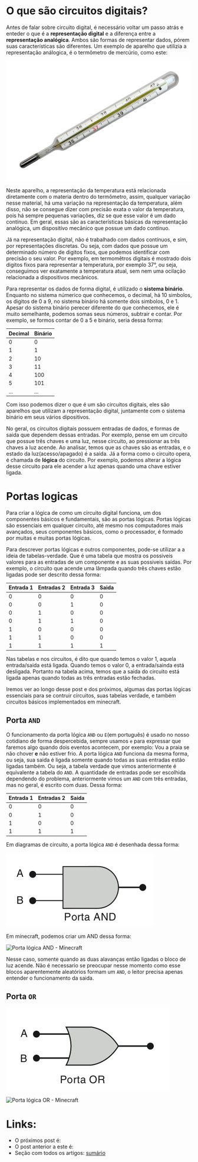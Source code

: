 # O que são circuitos digitais?

Antes de falar sobre circuito digital, é necessário voltar um passo atrás e enteder o que é a **representação digital** e a diferença entre a **representação analógica**. Ambos são formas de representar dados, pórem suas características são diferentes. Um exemplo de aparelho que utilizia a representação análogica, é o termômetro de mercúrio, como este:

![Termômetro](images/termometro.jpeg)

Neste aparelho, a representação da temperatura está relacionada diretamente com o materia dentro do termômetro, assim, qualquer variação nesse material, há uma variação na representação da temperatura, além disso, não se consegue dizer com precisão exata o valor da temperatura, pois há sempre pequenas variações, diz se que esse valor é um dado contínuo. Em geral, essas são as características básicas da representação analógica, um dispositívo mecânico que possue um dado contínuo. 

Já na representação digital, não é trabalhado com dados contínuos, e sim, por representações discretas. Ou seja, com dados que possue um determinado número de digitos fixos, que podemos identificar com precisão o seu valor. Por exemplo, em termomêtros digitais é mostrado dois digitos fixos para representar a temperatura, por exemplo 37°, ou seja, conseguimos ver exatamente a temperatura atual, sem nem uma ocilação relacionada a dispositivos mecânicos.

Para representar os dados de forma digital, é utilizado o **sistema binário**. Enquanto no sistema númerico que conhecemos, o decimal, há 10 simbolos, os digitos de 0 a 9, no sistema binário há somente dois simbolos, 0 e 1. Apesar do sistema binário perecer diferente do que conhecemos, ele é muito semelhante, podemos somas seus números, subtrair e contar. Por exemplo, se formos contar de 0 a 5 e binário, seria dessa forma:

Decimal | Binário
--------|--------
0 | 0
1 | 1
2 | 10
3 | 11
4 | 100
5 | 101
... | ...

Com isso podemos dizer o que é um são circuitos digitais, eles são aparelhos que utilizam a representação digital, juntamente com o sistema binário em seus vários dipositivos. 

No geral, os circuitos digitais possuem entradas de dados, e formas de saida que dependem dessas entradas. Por exemplo, pense em um circuito que possue três chaves e uma luz, nesse circuito, ao pressionar as três chaves a luz acende. Ao analisar, temos que as chaves são as entradas, e o estado da luz(acesso/apagado) é a saida. Já a forma como o circuito opera, é chamada de **lógica** do circuito. Por exemplo, podemos alterar a lógica desse circuito para ele acender a luz apenas quando uma chave estiver ligada.

# Portas logicas

Para criar a lógica de como um circuito digital funciona, um dos componentes básicos e fundamentais, são as portas lógicas. Portas lógicas são essenciais em qualquer circuito, até mesmo nos computadores mais avançados, seus componentes básicos, como o processador, é formado por muitas e muitas portas lógicas.

Para descrever portas lógicas e outros componentes, pode-se utilizar a a ideia de tabelas-verdade. Que é uma tabela que mostra os possiveis valores para as entradas de um componente e as suas possiveis saídas. Por exemplo, o circuito que acende uma lâmpada quando três chaves estão ligadas pode ser descrito dessa forma:

Entrada 1 | Entradas 2 | Entrada 3 | Saida
----------|------------|-----------|------
0 | 0 | 0 | 0
0 | 0 | 1 | 0
0 | 1 | 0 | 0
0 | 1 | 1 | 0
1 | 0 | 0 | 0 
1 | 1 | 0 | 0
1 | 1 | 1 | 1

Nas tabelas e nos circuitos, é dito que quando temos o valor 1, aquela entrada/saida está ligada. Quando temos o valor 0, a entrada/sainda está desligada. Portanto na tabela acima, temos que a saida do circuito está ligada apenas quando todas as três entradas estão fechadas.

Iremos ver ao longo desse post e dos próximos, algumas das portas lógicas essenciais para se contruir circuitos, suas tabelas verdade, e também circuitos básicos implementados em minecraft.

## Porta `AND`

O funcionamento da porta lógica `AND` ou `E`(em português) é usado no nosso cotidiano de forma despercebida, sempre usamos `e` para expressar que faremos algo quando dois eventos acontecem, por exemplo: Vou a praia se não chover **e** não estiver frio. A porta lógica `AND` funciona da mesma forma, ou seja, sua saida é ligada somente quando todas as suas entradas estão ligadas também. Ou seja, a tabela verdade que vimos anteriormente é equivalente a tabela do `AND`. A quantidade de entradas pode ser escolhida dependendo do problema, anteriormente vimos um `AND` com três entradas, mas no geral, é escrito com duas. Dessa forma: 

Entrada 1 | Entradas 2 | Saida
----------|------------|------
0 | 0 | 0
0 | 1 | 0
1 | 0 | 0
1 | 1 | 1

Em diagramas de circuito, a porta lógica `AND` é desenhada dessa forma:

![Porta lógica AND](images/and.png)

Em minecraft, podemos criar um AND dessa forma:

![Porta lógica AND - Minecraft](posts/and_minecraft.gif)

Nesse caso, somente quando as duas alavanças então ligadas o bloco de luz acende. Não é necessario se preocupar nesse momento como esse blocos aparentemente aleatórios formam um `AND`, o leitor precisa apenas entender o funcionamento da saida.

## Porta `OR`

![Porta lógica OR](images/or.png)

![Porta lógica OR - Minecraft](images/or_minecraft.gif)

# Links:

 - O próximos post é: []()
 - O post anterior a este é: []()
 - Seção com todos os artigos: [sumário](../)


